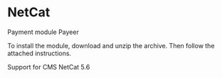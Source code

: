 NetCat
======
Payment module Payeer

To install the module, download and unzip the archive.
Then follow the attached instructions.

Support for CMS NetCat 5.6